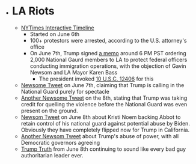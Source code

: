 - # LA Riots
  - [NYTimes Interactive Timeline](https://www.nytimes.com/interactive/2025/06/08/us/la-immigration-protests-photos-map.html)
    - Started on June 6th
    - 100+ protestors were arrested, according to the U.S. attorney's office
    - On June 7th, Trump signed [a memo](https://www.whitehouse.gov/presidential-actions/2025/06/department-of-defense-security-for-the-protection-of-department-of-homeland-security-functions/) around 6 PM PST ordering 2,000 National Gaurd members to LA to protect federal officers conducting immigration operations, with the objection of Gavin Newsom and LA Mayor Karen Bass
      - The president invoked [10 U.S.C. 12406](https://www.law.cornell.edu/uscode/text/10/12406) for this
  - [Newsome Tweet](https://x.com/GavinNewsom/status/1931540820517360125) on June 7th, claiming that Trump is calling in the National Guard purely for spectacle
  - [Another Newsome Tweet](https://x.com/GavinNewsom/status/1931723070684995621) on the 8th, stating that Trump was taking credit for quelling the violence before the National Guard was even present on the ground.
  - [Newsom Tweet](https://x.com/GavinNewsom/status/1931699991082647959) on June 8th about Kristi Noem backing Abbot to retain control of his national guard against potential abuse by Biden. Obviously they have completely flipped now for Trump in California.
  - [Another Newsom Tweet](https://x.com/GavinNewsom/status/1931823848879726674) about Trump's abuse of power, with all Democratic governors agreeing
  - [Trump Truth](https://truthsocial.com/@realDonaldTrump/posts/114649780431129598) from June 8th continuing to sound like every bad guy authoritarian leader ever.
#